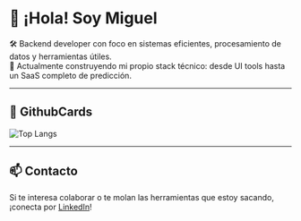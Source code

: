 # 👋 ¡Hola! Soy Miguel

🛠️ Backend developer con foco en sistemas eficientes, procesamiento de datos y herramientas útiles.  
🎯 Actualmente construyendo mi propio stack técnico: desde UI tools hasta un SaaS completo de predicción.  

---

## 🔧 GithubCards
![Top Langs](https://github-readme-stats.vercel.app/api/top-langs/?username=miguelCidPaz&layout=compact&theme=tokyonight&hide_border=true)

---

## 📫 Contacto

Si te interesa colaborar o te molan las herramientas que estoy sacando, ¡conecta por [LinkedIn](https://www.linkedin.com/in/miguel-cid-paz-picon/)!

